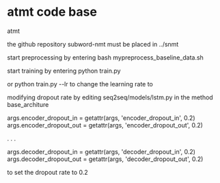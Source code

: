 # atmt code base

atmt

the github repository subword-nmt must be placed in ../snmt

start preprocessing by entering bash mypreprocess_baseline_data.sh

start training by entering python train.py

or python train.py --lr to change the learning rate to

modifying dropout rate by editing seq2seq/models/lstm.py in the method base_architure

args.encoder_dropout_in = getattr(args, 'encoder_dropout_in', 0.2)
args.encoder_dropout_out = getattr(args, 'encoder_dropout_out', 0.2)

. . .

args.decoder_dropout_in = getattr(args, 'decoder_dropout_in', 0.2)
args.decoder_dropout_out = getattr(args, 'decoder_dropout_out', 0.2)

to set the dropout rate to 0.2
